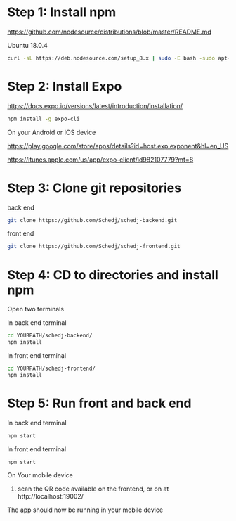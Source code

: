 # Step 1: Install npm

https://github.com/nodesource/distributions/blob/master/README.md

Ubuntu 18.0.4

```sh
curl -sL https://deb.nodesource.com/setup_8.x | sudo -E bash -sudo apt-get install -y nodejs
```


# Step 2: Install Expo

https://docs.expo.io/versions/latest/introduction/installation/

```sh
npm install -g expo-cli
```

On your Android or IOS device

https://play.google.com/store/apps/details?id=host.exp.exponent&hl=en_US

https://itunes.apple.com/us/app/expo-client/id982107779?mt=8


# Step 3: Clone git repositories

back end

```sh
git clone https://github.com/Schedj/schedj-backend.git
```

front end

```sh
git clone https://github.com/Schedj/schedj-frontend.git
```


# Step 4: CD to directories and install npm

Open two terminals

In back end terminal

```sh
cd YOURPATH/schedj-backend/
npm install
```
In front end terminal

```sh
cd YOURPATH/schedj-frontend/
npm install
```


# Step 5: Run front and back end

In back end terminal
```sh
npm start
```
In front end terminal
```sh
npm start
```

On Your mobile device

1. scan the QR code available on the frontend, or on at http://localhost:19002/

The app should now be running in your mobile device















